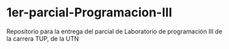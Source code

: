 # 1er-parcial-Programacion-III
Repositorio para la entrega del parcial de Laboratorio de programación III de la carrera TUP, de la UTN
